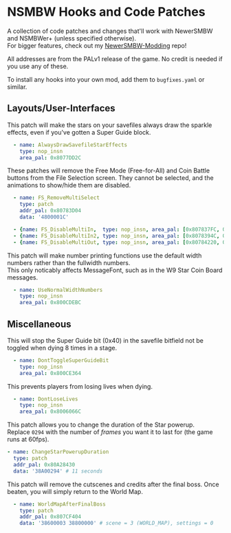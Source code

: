 # NSMBW Hooks and Code Patches
A collection of code patches and changes that'll work with NewerSMBW and NSMBWer+ (unless specified otherwise).<br>
For bigger features, check out my [NewerSMBW-Modding][modding] repo!

All addresses are from the PALv1 release of the game. No credit is needed if you use any of these.

To install any hooks into your own mod, add them to `bugfixes.yaml` or similar.

## Layouts/User-Interfaces
This patch will make the stars on your savefiles always draw the sparkle effects, even if you've gotten a Super Guide block.
```yaml
  - name: AlwaysDrawSavefileStarEffects
    type: nop_insn
    area_pal: 0x8077DD2C
```
These patches will remove the Free Mode (Free-for-All) and Coin Battle buttons from the File Selection screen. They cannot be selected, and the animations to show/hide them are disabled.
```yaml
  - name: FS_RemoveMultiSelect
    type: patch
    addr_pal: 0x80783D04
    data: '4800001C'

  - {name: FS_DisableMultiIn,  type: nop_insn, area_pal: [0x807837FC, 0x8078380C]}
  - {name: FS_DisableMultiIn2, type: nop_insn, area_pal: [0x8078394C, 0x8078395C]}
  - {name: FS_DisableMultiOut, type: nop_insn, area_pal: [0x80784220, 0x80784230]}
```
This patch will make number printing functions use the default width numbers rather than the fullwidth numbers.<br>This only noticably affects MessageFont, such as in the W9 Star Coin Board messages.
```yaml
  - name: UseNormalWidthNumbers
    type: nop_insn
    area_pal: 0x800CDEBC
```

## Miscellaneous
This will stop the Super Guide bit (0x40) in the savefile bitfield not be toggled when dying 8 times in a stage.
```yaml
  - name: DontToggleSuperGuideBit
    type: nop_insn
    area_pal: 0x800CE364
```
This prevents players from losing lives when dying.
```yaml
  - name: DontLoseLives
    type: nop_insn
    area_pal: 0x8006066C
```
This patch allows you to change the duration of the Star powerup.<br>
Replace `0294` with the number of *frames* you want it to last for (the game runs at 60fps).
```yaml
- name: ChangeStarPowerupDuration
  type: patch
  addr_pal: 0x80A28430
  data: '38A00294' # 11 seconds
```
This patch will remove the cutscenes and credits after the final boss. Once beaten, you will simply return to the World Map.
```yaml
  - name: WorldMapAfterFinalBoss
    type: patch
    addr_pal: 0x807CF404
    data: '38600003 38800000' # scene = 3 (WORLD_MAP), settings = 0
```

[modding]: https://github.com/MandyIGuess/NewerSMBW-Modding
